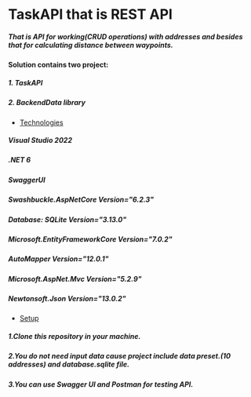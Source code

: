 # TaskAPI that is REST API 

##### That is API for working(CRUD operations) with addresses and besides that for calculating distance between waypoints.
#### Solution contains two project:
##### 1. TaskAPI 
##### 2. BackendData library

* [Technologies](#technologies)
##### Visual Studio 2022
##### .NET 6
##### SwaggerUI 
##### Swashbuckle.AspNetCore Version="6.2.3"
##### Database: SQLite Version="3.13.0"
##### Microsoft.EntityFrameworkCore Version="7.0.2" 
##### AutoMapper Version="12.0.1"
##### Microsoft.AspNet.Mvc Version="5.2.9"
##### Newtonsoft.Json Version="13.0.2"
* [Setup](#setup)
##### 1.Clone this repository in your machine.
##### 2.You do not need input data cause project include data preset.(10 addresses) and database.sqlite file.
##### 3.You can use Swagger UI and Postman for testing API.



